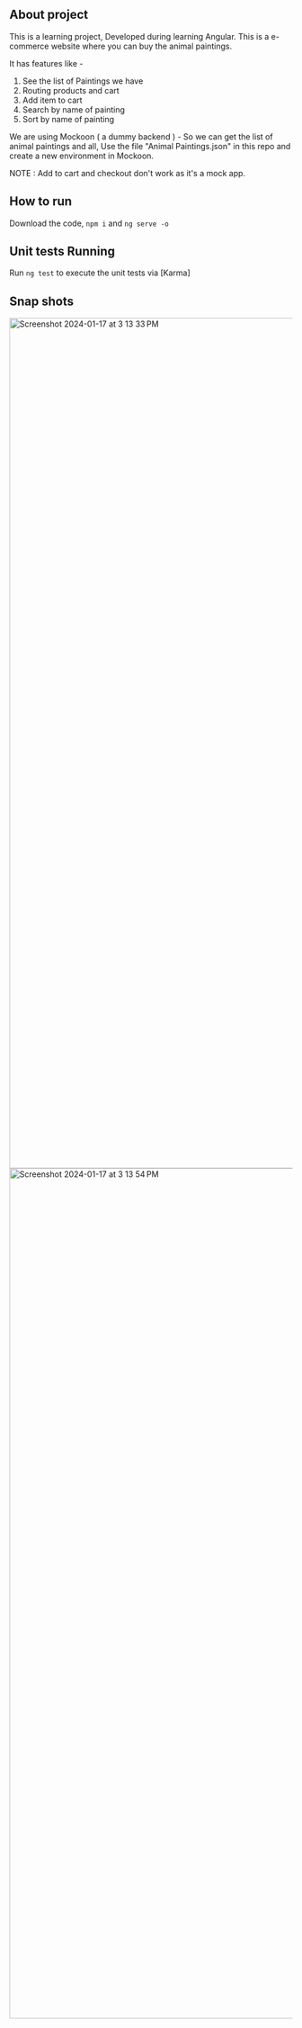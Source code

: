## About project

This is a learning project, Developed during learning Angular. This is a e-commerce website where you can buy the animal paintings.

It has features like -

1. See the list of Paintings we have
2. Routing products and cart
3. Add item to cart
4. Search by name of painting
5. Sort by name of painting

We are using Mockoon ( a dummy backend ) - So we can get the list of animal paintings and all, Use the file "Animal Paintings.json" in this repo and create a new environment in Mockoon.

NOTE : Add to cart and checkout don't work as it's a mock app.

## How to run

Download the code, `npm i` and `ng serve -o`

## Unit tests Running


Run `ng test` to execute the unit tests via [Karma]

## Snap shots


<img width="1512" alt="Screenshot 2024-01-17 at 3 13 33 PM" src="https://github.com/lavanyakonda-developer/Animal-paintings-website---Angular/assets/145902495/c2aa2a57-f3ea-4428-b947-c6884ec0bc23">


<img width="1512" alt="Screenshot 2024-01-17 at 3 13 54 PM" src="https://github.com/lavanyakonda-developer/Animal-paintings-website---Angular/assets/145902495/38d80378-d6a5-444e-974e-89c17ce06a2d">
